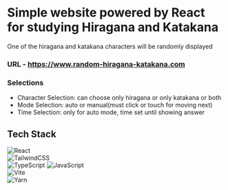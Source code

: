 # Simple website powered by React for studying Hiragana and Katakana

One of the hiragana and katakana characters will be randomly displayed

### URL - https://www.random-hiragana-katakana.com

### Selections
- Character Selection: can choose only hiragana or only katakana or both
- Mode Selection: auto or manual(must click or touch for moving next)
- Time Selection: only for auto mode, time set until showing answer


## Tech Stack
![React](https://img.shields.io/badge/react-%2320232a.svg?style=for-the-badge&logo=react&logoColor=%2361DAFB)   
![TailwindCSS](https://img.shields.io/badge/tailwindcss-%2338B2AC.svg?style=for-the-badge&logo=tailwind-css&logoColor=white)   
![TypeScript](https://img.shields.io/badge/typescript-%23007ACC.svg?style=for-the-badge&logo=typescript&logoColor=white) ![JavaScript](https://img.shields.io/badge/javascript-%23323330.svg?style=for-the-badge&logo=javascript&logoColor=%23F7DF1E)  
![Vite](https://img.shields.io/badge/vite-%23646CFF.svg?style=for-the-badge&logo=vite&logoColor=white)   
![Yarn](https://img.shields.io/badge/yarn-%232C8EBB.svg?style=for-the-badge&logo=yarn&logoColor=white)